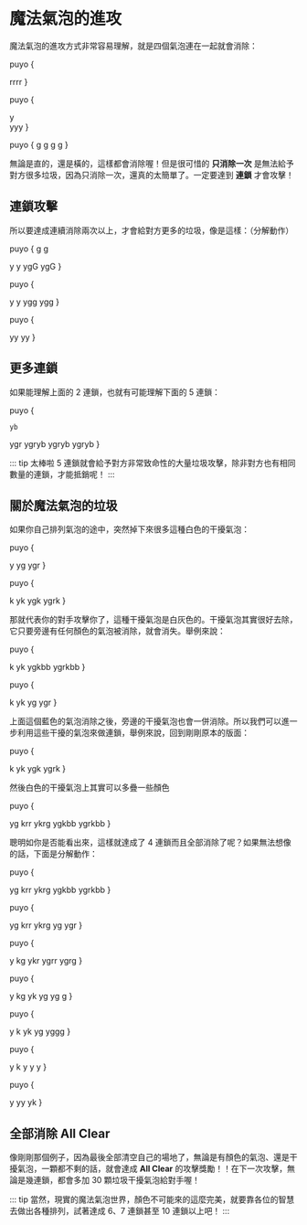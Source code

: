 # 魔法氣泡的進攻

魔法氣泡的進攻方式非常容易理解，就是四個氣泡連在一起就會消除：

puyo {



rrrr
}

puyo {


y   
yyy
}

puyo {
g
g
g
g
}

無論是直的，還是橫的，這樣都會消除喔！但是很可惜的 **只消除一次** 是無法給予對方很多垃圾，因為只消除一次，還真的太簡單了。一定要達到 **連鎖** 才會攻擊！

## 連鎖攻擊

所以要達成連續消除兩次以上，才會給對方更多的垃圾，像是這樣：（分解動作）

puyo {
  g
  g

 y
 y
ygG
ygG
}

puyo {



 y
 y
ygg
ygg
}

puyo {



 
 
yy
yy
}

## 更多連鎖

如果能理解上面的 2 連鎖，也就有可能理解下面的 5 連鎖：

puyo {
     
    yb
     
 ygr
ygryb
ygryb
ygryb
}

::: tip 太棒啦
5 連鎖就會給予對方非常致命性的大量垃圾攻擊，除非對方也有相同數量的連鎖，才能抵銷呢！
:::

## 關於魔法氣泡的垃圾

如果你自己排列氣泡的途中，突然掉下來很多這種白色的干擾氣泡：

puyo {




y
yg
ygr
}

puyo {


 
 k
yk
ygk
ygrk
}

那就代表你的對手攻擊你了，這種干擾氣泡是白灰色的。干擾氣泡其實很好去除，它只要旁邊有任何顏色的氣泡被消除，就會消失。舉例來說：

puyo {


 
 k
yk
ygkbb
ygrkbb
}

puyo {


 
 k
yk
yg
ygr
}

上面這個藍色的氣泡消除之後，旁邊的干擾氣泡也會一併消除。所以我們可以進一步利用這些干擾的氣泡來做連鎖，舉例來說，回到剛剛原本的版面：

puyo {


 
 k
yk
ygk
ygrk
}

然後白色的干擾氣泡上其實可以多疊一些顏色

puyo {


 yg
 krr
ykrg
ygkbb
ygrkbb
}

聰明如你是否能看出來，這樣就達成了 4 連鎖而且全部消除了呢？如果無法想像的話，下面是分解動作：

puyo {


 yg
 krr
ykrg
ygkbb
ygrkbb
}

puyo {


 yg
 krr
ykrg
yg
ygr
}

puyo {


 y
 kg
ykr
ygrr
ygrg
}

puyo {


 y
 kg
yk
yg
yg g
}

puyo {


 y
 k
yk
yg
yggg
}

puyo {


 y
 k
y
y
y
}

puyo {




y
yy
yk
}

## 全部消除 All Clear

像剛剛那個例子，因為最後全部清空自己的場地了，無論是有顏色的氣泡、還是干擾氣泡，一顆都不剩的話，就會達成 **All Clear** 的攻擊獎勵！！在下一次攻擊，無論是幾連鎖，都會多加 30 顆垃圾干擾氣泡給對手喔！


::: tip
當然，現實的魔法氣泡世界，顏色不可能來的這麼完美，就要靠各位的智慧去做出各種排列，試著達成 6、7 連鎖甚至 10 連鎖以上吧！
:::